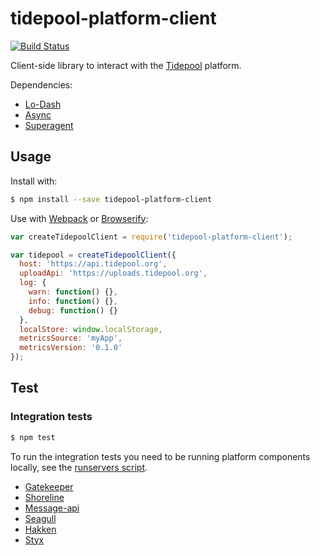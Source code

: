 # tidepool-platform-client

[![Build Status](https://travis-ci.org/tidepool-org/platform-client.png)](https://travis-ci.org/tidepool-org/platform-client)

Client-side library to interact with the [Tidepool](http://tidepool.org/) platform.

Dependencies:

- [Lo-Dash](http://lodash.com/)
- [Async](https://github.com/caolan/async)
- [Superagent](http://visionmedia.github.io/superagent/)

## Usage

Install with:

```bash
$ npm install --save tidepool-platform-client
```

Use with [Webpack](webpack.github.io/) or [Browserify](browserify.org):

```javascript
var createTidepoolClient = require('tidepool-platform-client');

var tidepool = createTidepoolClient({
  host: 'https://api.tidepool.org',
  uploadApi: 'https://uploads.tidepool.org',
  log: {
    warn: function() {},
    info: function() {},
    debug: function() {}
  },
  localStore: window.localStorage,
  metricsSource: 'myApp',
  metricsVersion: '0.1.0'
});
```

## Test

### Integration tests

```bash
$ npm test
```

To run the integration tests you need to be running platform components locally, see the [runservers script](https://github.com/tidepool-org/tools).

- [Gatekeeper](https://github.com/tidepool-org/gatekeeper)
- [Shoreline](https://github.com/tidepool-org/shoreline)
- [Message-api](https://github.com/tidepool-org/message-api)
- [Seagull](https://github.com/tidepool-org/seagull)
- [Hakken](https://github.com/tidepool-org/hakken)
- [Styx](https://github.com/tidepool-org/styx)
